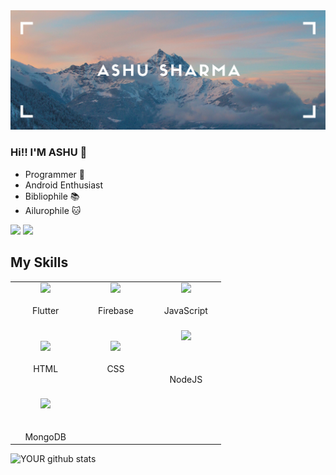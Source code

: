 <img src="https://github.com/AshuSharma7/ashusharma7/blob/master/cover.png">

### Hi!! I'M ASHU 👋
- Programmer 🌃
- Android Enthusiast 
- Bibliophile 📚
- Ailurophile 🐱

[<img src="https://img.shields.io/badge/twitter-%231DA1F2.svg?&style=for-the-badge&logo=twitter&logoColor=white" />](https://twitter.com/ashu7sharma) [<img src="https://img.shields.io/badge/linkedin-%230077B5.svg?&style=for-the-badge&logo=linkedin&logoColor=white" />](https://www.linkedin.com/in/ashusharma7/)

## My Skills
<table>
  <tbody>
    <tr>
      <td width=25% align="center">
        <img width=100 src="https://img.icons8.com/color/144/000000/flutter.png"/>
        <br><br><span>Flutter
          </td>
        <td width=25% align="center">
        <img width=100 src="https://img.icons8.com/color/144/000000/firebase.png"/>
        <br><br><span>Firebase
          </td>
        <td width=25% align="center">
        <img width=100 src="https://img.icons8.com/color/144/000000/javascript--v1.png"/>
        <br><br><span>JavaScript
          </td>
    </tr>
    <tr>
      <td width=25% align="center">
        <br><img width=100 src="https://img.icons8.com/color/144/000000/html-5.png"/>
        <br><br><span>HTML<br>
          </td>
      <td width=25% align="center">
        <br><img width=100 src="https://img.icons8.com/color/144/000000/css3.png"/>
        <br><br><span>CSS<br>
          </td>
        <td width=25% align="center">
        <br><img width=100 src="https://symbols.getvecta.com/stencil_89/57_nodejs.a241d2807d.svg"><br><br>
        <br><br><span>NodeJS
          </td>
    </tr>
    <tr>
      <td width=25% align="center">
        <br><img width=100 src="https://symbols.getvecta.com/stencil_88/108_mongodb.e1b50f67e6.svg"><br>
        <br><br><span>MongoDB<br>
          </td>
    </tr>
  </tbody>
  </table>


![YOUR github stats](https://github-readme-stats.vercel.app/api?username=ashusharma7&show_icons=true)


<!--
**AshuSharma7/ashusharma7** is a ✨ _special_ ✨ repository because its `README.md` (this file) appears on your GitHub profile.

Here are some ideas to get you started:

- 🔭 I’m currently working on ...
- 🌱 I’m currently learning ...
- 👯 I’m looking to collaborate on ...
- 🤔 I’m looking for help with ...
- 💬 Ask me about ...
- 📫 How to reach me: ...
- 😄 Pronouns: ...
- ⚡ Fun fact: ...
-->
